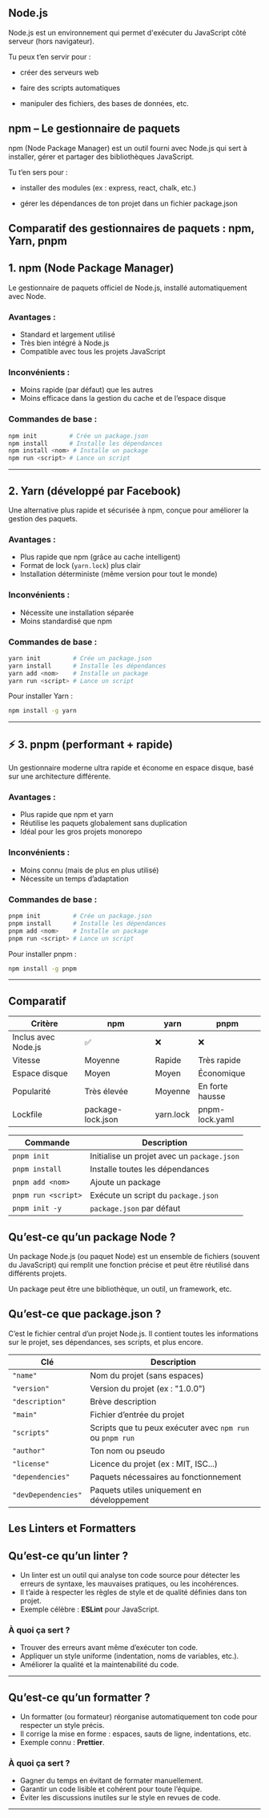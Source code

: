 ## Node.js

Node.js est un environnement qui permet d'exécuter du JavaScript côté serveur (hors navigateur).

Tu peux t’en servir pour :

- créer des serveurs web

- faire des scripts automatiques

- manipuler des fichiers, des bases de données, etc.

## npm – Le gestionnaire de paquets

 npm (Node Package Manager) est un outil fourni avec Node.js qui sert à installer, gérer et partager des bibliothèques JavaScript.

Tu t’en sers pour :

- installer des modules (ex : express, react, chalk, etc.)

- gérer les dépendances de ton projet dans un fichier package.json

## Comparatif des gestionnaires de paquets : npm, Yarn, pnpm

## 1. npm (Node Package Manager)

Le gestionnaire de paquets officiel de Node.js, installé automatiquement avec Node.

###  Avantages :
- Standard et largement utilisé
- Très bien intégré à Node.js
- Compatible avec tous les projets JavaScript

###  Inconvénients :
- Moins rapide (par défaut) que les autres
- Moins efficace dans la gestion du cache et de l’espace disque

###  Commandes de base :
```bash
npm init         # Crée un package.json
npm install      # Installe les dépendances
npm install <nom> # Installe un package
npm run <script> # Lance un script
```

---


##  2. Yarn (développé par Facebook)

Une alternative plus rapide et sécurisée à npm, conçue pour améliorer la gestion des paquets.

###  Avantages :
- Plus rapide que npm (grâce au cache intelligent)
- Format de lock (`yarn.lock`) plus clair
- Installation déterministe (même version pour tout le monde)

###  Inconvénients :
- Nécessite une installation séparée
- Moins standardisé que npm

###  Commandes de base :
```bash
yarn init         # Crée un package.json
yarn install      # Installe les dépendances
yarn add <nom>    # Installe un package
yarn run <script> # Lance un script
```

 Pour installer Yarn :
```bash
npm install -g yarn
```

---


## ⚡ 3. pnpm (performant + rapide)

Un gestionnaire moderne ultra rapide et économe en espace disque, basé sur une architecture différente.

### Avantages :
- Plus rapide que npm et yarn
- Réutilise les paquets globalement sans duplication
- Idéal pour les gros projets monorepo

###  Inconvénients :
- Moins connu (mais de plus en plus utilisé)
- Nécessite un temps d’adaptation

###  Commandes de base :
```bash
pnpm init         # Crée un package.json
pnpm install      # Installe les dépendances
pnpm add <nom>    # Installe un package
pnpm run <script> # Lance un script
```

 Pour installer pnpm :
```bash
npm install -g pnpm
```

---

##  Comparatif 

| Critère               | npm                  | yarn         | pnpm              |
|-----------------------|----------------------|--------------|-------------------|
| Inclus avec Node.js   | ✅                   | ❌           | ❌                |
| Vitesse               | Moyenne              | Rapide       | Très rapide       |
| Espace disque         | Moyen                | Moyen        | Économique        |
| Popularité            | Très élevée          | Moyenne      | En forte hausse   |
| Lockfile              | package-lock.json    | yarn.lock    | pnpm-lock.yaml    |


| Commande                | Description                                 |
|-------------------------|---------------------------------------------|
| `pnpm init`             | Initialise un projet avec un `package.json` |
| `pnpm install`          | Installe toutes les dépendances             |
| `pnpm add <nom>`        | Ajoute un package                           |
| `pnpm run <script>`     | Exécute un script du `package.json`         |
| `pnpm init -y`          | `package.json` par défaut                     |

## Qu’est-ce qu’un package Node ?

Un package Node.js (ou paquet Node) est un ensemble de fichiers (souvent du JavaScript) qui remplit une fonction précise et peut être réutilisé dans différents projets.

 Un package peut être une bibliothèque, un outil, un framework, etc.

 ## Qu’est-ce que package.json ?

C’est le fichier central d’un projet Node.js.
Il contient toutes les informations sur le projet, ses dépendances, ses scripts, et plus encore.

| Clé               | Description                                           |
|-------------------|-------------------------------------------------------|
| `"name"`          | Nom du projet (sans espaces)                          |
| `"version"`       | Version du projet (ex : "1.0.0")                      |
| `"description"`   | Brève description                                     |
| `"main"`          | Fichier d’entrée du projet                            |
| `"scripts"`       | Scripts que tu peux exécuter avec `npm run` ou `pnpm run` |
| `"author"`        | Ton nom ou pseudo                                     |
| `"license"`       | Licence du projet (ex : MIT, ISC...)                  |
| `"dependencies"`  | Paquets nécessaires au fonctionnement                 |
| `"devDependencies"` | Paquets utiles uniquement en développement         |

## Les Linters et Formatters

## Qu’est-ce qu’un linter ?

- Un linter est un outil qui analyse ton code source pour détecter les erreurs de syntaxe, les mauvaises pratiques, ou les incohérences.  
- Il t’aide à respecter les règles de style et de qualité définies dans ton projet.  
- Exemple célèbre : **ESLint** pour JavaScript.

### À quoi ça sert ?

- Trouver des erreurs avant même d’exécuter ton code.  
- Appliquer un style uniforme (indentation, noms de variables, etc.).  
- Améliorer la qualité et la maintenabilité du code.

---

## Qu’est-ce qu’un formatter ?

- Un formatter (ou formateur) réorganise automatiquement ton code pour respecter un style précis.  
- Il corrige la mise en forme : espaces, sauts de ligne, indentations, etc.  
- Exemple connu : **Prettier**.

### À quoi ça sert ?

- Gagner du temps en évitant de formater manuellement.  
- Garantir un code lisible et cohérent pour toute l’équipe.  
- Éviter les discussions inutiles sur le style en revues de code.

---